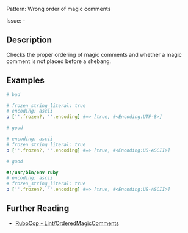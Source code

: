 Pattern: Wrong order of magic comments

Issue: -

## Description

Checks the proper ordering of magic comments and whether a magic comment is not placed before a shebang.

## Examples

```ruby
# bad

# frozen_string_literal: true
# encoding: ascii
p [''.frozen?, ''.encoding] #=> [true, #<Encoding:UTF-8>]

# good

# encoding: ascii
# frozen_string_literal: true
p [''.frozen?, ''.encoding] #=> [true, #<Encoding:US-ASCII>]

# good

#!/usr/bin/env ruby
# encoding: ascii
# frozen_string_literal: true
p [''.frozen?, ''.encoding] #=> [true, #<Encoding:US-ASCII>]
```

## Further Reading

* [RuboCop - Lint/OrderedMagicComments](https://rubocop.readthedocs.io/en/latest/cops_lint/#lintorderedmagiccomments)
